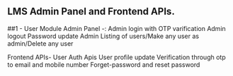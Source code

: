 
## LMS Admin Panel and Frontend APIs.

##1 - User Module
Admin Panel -:
Admin login with OTP varification
Admin logout
Password update
Admin Listing of users/Make any user as admin/Delete any user

Frontend APIs-
User Auth Apis
User profile update
Verification through otp to email and mobile number
Forget-password and reset password

